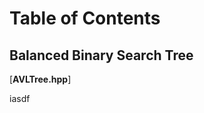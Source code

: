 Table of Contents
=================

Balanced Binary Search Tree 
---------------------------

[**AVLTree.hpp**]


iasdf
